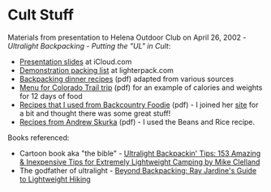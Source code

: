 # Cult Stuff

Materials from presentation to Helena Outdoor Club on April 26, 2002 - *Ultralight Backpacking - Putting the "UL" in Cult*:
* [Presentation slides](https://www.icloud.com/keynote/01cxmsuvXJwZlLI6pYo9bpIig#Presentation) at iCloud.com
* [Demonstration packing list](https://lighterpack.com/r/ldoi30) at lighterpack.com
* [Backpacking dinner recipes](bos-backpacking-recipes.pdf) (pdf) adapted from various sources
* [Menu for Colorado Trail trip](colorado-menu.pdf) (pdf) for an example of calories and weights for 12 days of food
* [Recipes that I used from Backcountry Foodie](back-country-foodie-freebies.pdf) (pdf) - I joined her [site](https://backcountryfoodie.com/) for a bit and thought there was some great stuff!
* [Recipes from Andrew Skurka](skurka-recipe-book.pdf) (pdf) - I used the Beans and Rice recipe.

Books referenced:
* Cartoon book aka "the bible" - [Ultralight Backpackin' Tips: 153 Amazing & Inexpensive Tips for Extremely Lightweight Camping by Mike Clelland](https://www.alibris.com/Ultralight-Backpackin-Tips-153-Amazing-Inexpensive-Tips-for-Extremely-Lightweight-Camping-Mike-Clelland/book/27203781)
* The godfather of ultralight - [Beyond Backpacking: Ray Jardine's Guide to Lightweight Hiking](https://www.alibris.com/Beyond-Backpacking-Ray-Jardines-Guide-to-Lightweight-Hiking-Ray-Jardine/book/661210)
